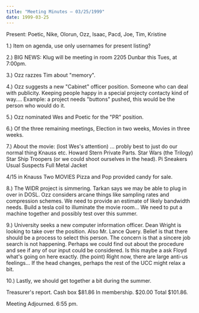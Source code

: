 ```yaml
---
title: "Meeting Minutes – 03/25/1999"
date: 1999-03-25
---
```

Present: Poetic, Nike, Olorun, Ozz, Isaac, Pacd, Joe, Tim, Kristine </p><p>
</p><p>
</p><p>
</p><p>
</p><p>
1.) Item on agenda, use only usernames for present listing?   </p><p>
2.) BIG NEWS: Klug will be meeting in room 2205 Dunbar this Tues, at 7:00pm. </p><p>
3.) Ozz razzes Tim about "memory". </p><p>
4.) Ozz suggests a new "Cabinet" officer position.  Someone who can deal with publicity.  Keeping people happy in a special projecty contacty kind of way.... Example: a project needs "buttons" pushed, this would be the person who would do it. </p><p>
5.) Ozz nominated Wes and Poetic for the "PR" position.   </p><p>
6.) Of the three remaining meetings, Election in two weeks, Movies in three weeks. </p><p>
7.) About the movie: (lost Wes's attention) ... probly best to just do our normal thing Knauss etc.   Howard Stern Private Parts. Star Wars (the Trilogy) Star Ship Troopers (or we could shoot ourselves in the head). Pi Sneakers Usual Suspects Full Metal Jacket </p><p>
4/15 in Knauss Two MOVIES Pizza and Pop provided candy for sale. </p><p>
8.) The WIDR project is simmering.  Tarkan says we may be able to plug in over in DOSL.  Ozz considers arcane things like sampling rates and compression schemes.  We need to provide an estimate of likely bandwidth needs.  Build a tesla coil to illuminate the movie room...  We need to put a machine together and possibly test over this summer. </p><p>
9.)  University seeks a new  computer information officer.  Dean Wright is looking to take over the position.  Also Mr. Lance Query.  Belief is that there should be a process to select this person.  The concern is that a sincere job search is not happening.  Perhaps we could find out about the procedure and see if any of our input could be considered.  Is this maybe a ask Floyd what's going on here exactly. (the point) Right now, there are large anti-us feelings...  If the head changes, perhaps the rest of the UCC might relax a bit. </p><p>
</p><p>
10.) Lastly, we should get together a bit during the summer. </p><p>
</p><p>
Treasurer's report. Cash box 	$81.86 In membership.	$20.00 Total 		$101.86. </p><p>
Meeting Adjourned. 6:55 pm. </p><p>
</p><p>
</p><p>
     </p><p>
</p>
